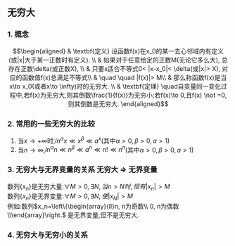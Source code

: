 ## 无穷大
### 1. 概念
$$\begin{aligned}
& \textbf{定义} 设函数f(x)在x_0的某一去心邻域内有定义(或|x|大于某一正数时有定义). \\
& 如果对于任意给定的正数M(无论它多么大), 总存在正数\delta(或正数X), \\
& 只要x适合不等式0< |x-x_0|< \delta(或|x|> X), 对应的函数值f(x)总满足不等式\\
& \quad \quad |f(x)|> M\\
& 那么称函数f(x)是当x\to x_0(或者x\to \infty)时的无穷大. \\
& \textbf{定理} \quad自变量同一变化过程中,若f(x)为无穷大,则其倒数\frac{1}{f(x)}为无穷小;若f(x)\to 0,且f(x) \not =0,则其倒数是无穷大.
\end{aligned}$$

### 2. 常用的一些无穷大的比较
1. 当$x\to+\infty$时,$ln^\alpha x\ll x^\beta \ll a^x$(其中$\alpha >0, \beta >0, a>1$)
2. 当$n\to \infty$,$ln^\alpha n\ll n^\beta \ll a^n \ll n! \ll n^n$(其中$\alpha >0, \beta >0, a>1$)

### 3. 无穷大与无界变量的关系    无穷大 ⇒ 无界变量
数列$\{x_n\}$是无穷大量:$\forall M>0, \exists N, 当n>N时,恒有|x_n|>M$  
数列$\{x_n\}$是无界变量:$\forall M>0, \exists N, 使|x_N|>M$  
例如:数列$x_n=\left\{\begin{array}{ll}n, n为奇数\\ 0, n为偶数\\\end{array}\right.$ 是无界变量,但不是无穷大.

### 4. 无穷大与无穷小的关系
